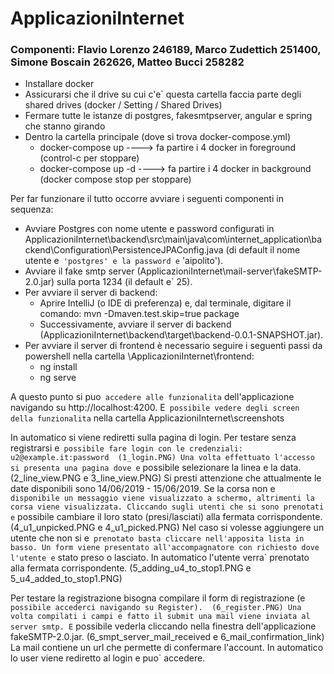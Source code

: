 # ApplicazioniInternet
### Componenti: Flavio Lorenzo 246189, Marco Zudettich 251400, Simone Boscain 262626, Matteo Bucci 258282

* Installare docker
* Assicurarsi che il drive su cui c'e` questa cartella faccia parte degli shared drives (docker / Setting / Shared Drives)
* Fermare tutte le istanze di postgres, fakesmtpserver, angular e spring che stanno girando
* Dentro la cartella principale (dove si trova docker-compose.yml)
    * docker-compose up                ----> fa partire i 4 docker in foreground (control-c per stoppare)
    * docker-compose up -d             ----> fa partire i 4 docker in background (docker compose stop per stoppare)


Per far funzionare il tutto occorre avviare i seguenti componenti in sequenza:

* Avviare Postgres con nome utente e password configurati in ApplicazioniInternet\backend\src\main\java\com\internet_application\backend\Configuration\PersistenceJPAConfig.java (di default il nome utente e` 'postgres' e la password e` 'aipolito').
* Avviare il fake smtp server (ApplicazioniInternet\mail-server\fakeSMTP-2.0.jar) sulla porta 1234 (il default e` 25).
* Per avviare il server di backend: 
    * Aprire IntelliJ (o IDE di preferenza) e, dal terminale, digitare il comando: mvn -Dmaven.test.skip=true package
    * Successivamente, avviare il server di backend (ApplicazioniInternet\backend\target\backend-0.0.1-SNAPSHOT.jar).
* Per avviare il server di frontend è necessario seguire i seguenti passi da powershell nella cartella \ApplicazioniInternet\frontend:
    * ng install
    * ng serve

A questo punto si puo` accedere alle funzionalita` dell'applicazione navigando su http://localhost:4200.
E` possibile vedere degli screen della funzionalita` nella cartella ApplicazioniInternet\screenshots

In automatico si viene rediretti sulla pagina di login.
Per testare senza registrarsi e` possibile fare login con le credenziali: u2@example.it:password  (1_login.PNG)
Una volta effettuato l'accesso si presenta una pagina dove e` possibile selezionare la linea e la data.  (2_line_view.PNG e 3_line_view.PNG)
Si presti attenzione che attualmente le date disponibili sono 14/06/2019 - 15/06/2019.
Se la corsa non e` disponibile un messaggio viene visualizzato a schermo, altrimenti la corsa viene visualizzata.
Cliccando sugli utenti che si sono prenotati e` possibile cambiare il loro stato (presi/lasciati) alla fermata corrispondente. (4_u1_unpicked.PNG e 4_u1_picked.PNG)
Nel caso si volesse aggiungere un utente che non si e` prenotato basta cliccare nell'apposita lista in basso.
Un form viene presentato all'accompagnatore con richiesto dove l'utente e` stato preso o lasciato. In automatico l'utente
verra` prenotato alla fermata corrispondente. (5_adding_u4_to_stop1.PNG e 5_u4_added_to_stop1.PNG)

Per testare la registrazione bisogna compilare il form di registrazione (e` possibile accederci navigando su Register).  (6_register.PNG)
Una volta compilati i campi e fatto il submit una mail viene inviata al server smtp. E` possibile vederla cliccando
nella finestra dell'applicazione fakeSMTP-2.0.jar.  (6_smpt_server_mail_received e 6_mail_confirmation_link)
La mail contiene un url che permette di confermare l'account. In automatico lo user viene rediretto al login e puo` accedere.
